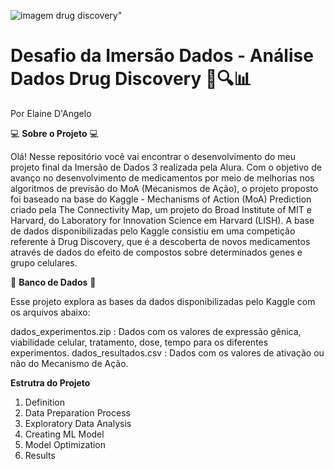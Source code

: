 
![imagem drug discovery"](https://innovation.medicine.umich.edu/wp-content/uploads/2019/10/d3-course-460x307.jpg)

# Desafio da Imersão Dados -  Análise Dados Drug Discovery 💊🔍📊 

Por Elaine D'Angelo

💻 **Sobre o Projeto** 💻

Olá! Nesse repositório você vai encontrar o desenvolvimento do meu projeto final da Imersão de Dados 3 realizada pela Alura. Com o objetivo de avanço no desenvolvimento de medicamentos por meio de melhorias nos algoritmos de previsão do MoA (Mecanismos de Ação), o projeto proposto foi baseado na base do Kaggle - Mechanisms of Action (MoA) Prediction criado pela The Connectivity Map, um projeto do Broad Institute of MIT e Harvard, do Laboratory for Innovation Science em Harvard (LISH). A base de dados disponibilizadas pelo Kaggle consistiu em uma competição referente à Drug Discovery, que é a descoberta de novos medicamentos através de dados do efeito de compostos sobre determinados genes e grupo celulares.


💊 **Banco de Dados** 💊


Esse projeto explora as bases da dados disponibilizadas pelo Kaggle com os arquivos abaixo:

dados_experimentos.zip : Dados com os valores de expressão gênica, viabilidade celular, tratamento, dose, tempo para os diferentes experimentos.
dados_resultados.csv : Dados com os valores de ativação ou não do Mecanismo de Ação.


**Estrutra do Projeto**

1. Definition
2. Data Preparation Process 
3. Exploratory Data Analysis
4. Creating ML Model
5. Model Optimization 
6. Results
